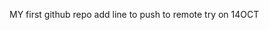MY first github repo
add line to push to remote
try on 14OCT





































































